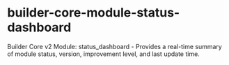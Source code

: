 # builder-core-module-status-dashboard
Builder Core v2 Module: status_dashboard - Provides a real-time summary of module status, version, improvement level, and last update time.
